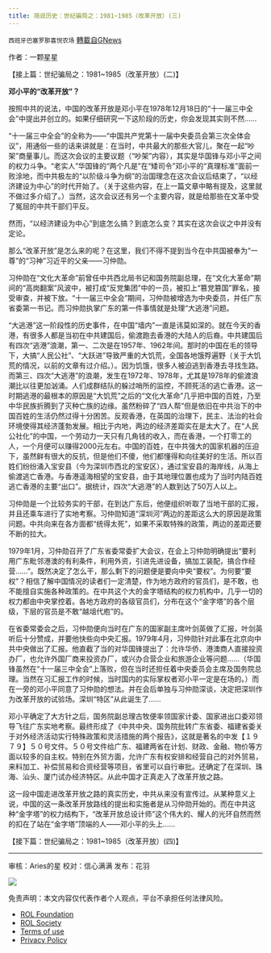 ```yaml
---
title: 简说历史：世纪骗局之：1981~1985（改革开放）(三)
---
```

`西班牙巴塞罗那喜悦农场` [轉載自GNews](https://gnews.org/zh-hans/2013573/)

作者：一颗星星

【接上篇：世纪骗局之：1981~1985（改革开放）(二)】

**邓小平的“改革开放”？**

按照中共的说法，中国的改革开放是邓小平在1978年12月18日的“十一届三中全会”中提出并创立的。如果仔细研究一下这阶段的历史，你会发现其实则不然……

“十一届三中全会”的全称为——“中国共产党第十一届中央委员会第三次全体会议”，用通俗一些的话来讲就是：在当时，中共最大的那些大官儿，聚在一起“吵架”商量事儿。而这次会议的主要议题（“吵架”内容），其实是华国锋与邓小平之间的权力斗争。“老实人”华国锋的“两个凡是”在“矮司令”邓小平的“真理标准”面前一败涂地，而中共极左的“以阶级斗争为纲”的治国理念在这次会议后结束了，“以经济建设为中心”的时代开始了。（关于这些内容，在上一篇文章中略有提及，这里就不做过多介绍了。）当然，这次会议还有另一个主要内容，就是给那些在文革中受了冤屈的中共干部们平反。

然而，“以经济建设为中心”到底怎么搞？到底怎么变？其实在这次会议之中并没有定论。

那么“改革开放”是怎么来的呢？在这里，我们不得不提到当今在中共国被奉为“一尊”的“习神”习近平的父亲——习仲勋。

习仲勋在“文化大革命”前曾任中共西北局书记和国务院副总理，在“文化大革命”期间的“高岗翻案”风波中，被打成“反党集团”中的一员，被扣上“篡党篡国”罪名，接受审查，并被下放。“十一届三中全会”期间，习仲勋被增选为中央委员，并任广东省委第一书记。而习仲勋执掌广东的第一件事情就是处理“大逃港”问题。

“大逃港”这一阶段性的历史事件，在中国“墙内”一直是讳莫如深的。就在今天的香港，有很多人都是当初在中共建国后，偷渡跑去香港的大陆人的后裔。中共建国后有四次“逃港”浪潮，第一、二次是在1957年、1962年间。那时的中国在毛的领导下，大搞“人民公社”、“大跃进”导致严重的大饥荒，全国各地饿殍遍野（关于大饥荒的情况，以前的文章有过介绍。）。因为饥饿，很多人被迫逃到香港去寻找生路。而第三、四次“大逃港”的浪潮，发生在1972年、1978年，尤其是1978年的偷渡浪潮比以往更加汹涌。人们成群结队的躲过哨所的监控，不顾死活的逃亡香港。这一时期逃港的最根本的原因是“大饥荒”之后的“文化大革命”几乎把中国的百姓，乃至中华民族折腾到了灭种亡族的边缘。虽然粉碎了“四人帮”但是依旧在中共治下的中国百姓的生活仍然过得十分困苦。反观香港，在英国的治理下，民主、法治的社会环境使得其经济蓬勃发展。相比于内地，两边的经济差距实在是太大了。在“人民公社化”的中国，一个劳动力一天只有几角钱的收入，而在香港，一个打零工的人，一个月便可以赚得2000元左右。中国的百姓，在中共强大的国家机器的压迫下，虽然鲜有很大的反抗，但是他们不傻，他们都懂得和向往美好的生活。所以百姓们纷纷涌入宝安县（今为深圳市西北的宝安区），通过宝安县的海岸线，从海上偷渡逃亡香港。与香港遥海相望的宝安县，由于其地理位置也成为了当时内陆百姓逃亡香港的主要“出口”。据统计，四次“大逃港”的人数到达了50万人以上。

习仲勋是一个比较务实的干部，在到达广东后，他便组织听取了当地干部的汇报，并且还乘车进行了实地考察。习仲勋知道“深圳河”两边的差距这么大的原因是政策问题。中共向来在各方面都“统得太死”，如果不采取特殊的政策，两边的差距还要不断的拉大。

1979年1月，习仲勋召开了广东省委常委扩大会议，在会上习仲勋明确提出“要利用广东毗邻港澳的有利条件，利用外资，引进先进设备，搞加工装配，搞合作经营……”。既然决定了怎么干，那么剩下的问题便是要向中央“要权”。为何要“要权”？相信了解中国情况的读者们一定清楚，作为地方政府的官员们，是不敢，也不能擅自实施各种政策的。在中共这个大的金字塔结构的权力机构中，几乎一切的权力都由中央掌控着。各地方政府的各级官员们，分布在这个“金字塔”的各个层级，下层的官员是不敢“越俎代庖”的。

在省委常委会之后，习仲勋便向当时在广东的国家副主席叶剑英做了汇报，叶剑英听后十分赞成，并要他快些向中央汇报。1979年4月，习仲勋针对此事在北京向中共中央做出了汇报。他直截了当的对华国锋提出了：允许华侨、港澳商人直接投资办厂，也允许外国厂商来投资办厂，或兴办合营企业和旅游企业等问题……（华国锋虽然在“十一届三中全会”上落败，但在当时还担任着中央委员会主席及国务院总理。当然在习汇报工作的时候，当时国内的实际掌权者邓小平一定是在场的。）而在一旁的邓小平同意了习仲勋的想法。并在会后单独与习仲勋深谈，决定把深圳作为改革开放的试验场。深圳“特区”从此诞生了……

邓小平确定了大方针之后，国务院副总理古牧便率领国家计委、国家进出口委邓领导飞往广东实地考察。最终形成了《中共中央、国务院批转广东省委、福建省委关于对外经济活动实行特殊政策和灵活措施的两个报告》，这就是著名的中发【１９７９】５０号文件。５０号文件给广东、福建两省在计划、财政、金融、物价等方面以较多的自主权。特别在外贸方面，允许广东有权安排和经营自己的对外贸易，来料加工、补偿贸易和合资经营等项目，省里可以自行审批。还确定了在深圳、珠海、汕头、厦门试办经济特区。从此中国才正真走入了改革开放之路。

这一段中国走进改革开放之路的真实历史，中共从来没有宣传过。从某种意义上说，中国的这一条改革开放路线的提出和实施者是从习仲勋开始的。而在中共这种“金字塔”的权力结构下，“改革开放总设计师”这个伟大的、耀人的光环自然而然的扣在了站在“金字塔”顶端的人——邓小平的头上……

【接下篇：世纪骗局之：1981~1985（改革开放）(四)】

* * *

审核：Aries的星
校对：信心满满
发布：花羽

![](https://assets.gnews.org/wp-content/uploads/2022/02/GNEWS_CH.-1-3-2.jpeg)

 

免责声明：本文内容仅代表作者个人观点，平台不承担任何法律风险。

- [ROL Foundation](https://rolfoundation.org/)
- [ROL Society](https://rolsociety.org/)
- [Terms of use](https://gnews.org/terms-of-use-3/)
- [Privacy Policy](https://gnews.org/privacy-policy/)
